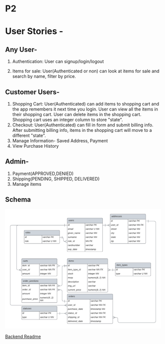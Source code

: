 # P2

# User Stories - 

## Any User-

1. Authentication: User can signup/login/logout

1. Items for sale: User(Authenticated or non) can look at items for sale and search by name, filter by price.

## Customer Users-

1. Shopping Cart: User(Authenticated) can add items to shopping cart and the app remembers it next time you login. User can view all the items in their shopping cart.  User can delete items in the shopping cart.  Shopping cart uses an integer column to store "state".
1. Checkout: User(Authenticated) can fill in form and submit billing info.  After submitting billing info, items in the shopping cart will move to a different "state".
1. Manage Information- Saved Address, Payment
1. View Purchase History

 ## Admin-

1. Payment(APPROVED,DENIED)
1. Shipping(PENDING, SHIPPED, DELIVERED)
1. Manage items

## Schema
![Schema](https://github.com/221114-Java-React/TTT-Frontend/blob/main/erd.png)

[Backend Readme](./backend/README.md)

